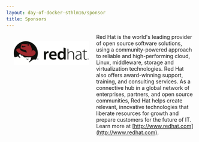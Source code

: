 ```yaml
---
layout: day-of-docker-sthlm16/sponsor
title: Sponsors
---
```

<div style="width:200px;float:left;padding:20px">
  <div style="height:200px;position:relative;">
    <a href="http://www.redhat.com" target="_blank"><img style="position: absolute; top: 0;width:200px" src="/images/sponsors/Red_Hat.png" /></a>
  </div>
  <div style="height:40px;text-align:center;font-size:82%;"><br/></div>
</div>


Red Hat is the world's leading provider of open source software solutions, using a community-powered approach to reliable and high-performing cloud, Linux, middleware, storage and virtualization technologies. Red Hat also offers award-winning support, training, and consulting services. As a connective hub in a global network of enterprises, partners, and open source communities, Red Hat helps create relevant, innovative technologies that liberate resources for growth and prepare customers for the future of IT. Learn more at [http://www.redhat.com](http://www.redhat.com).
